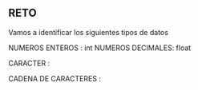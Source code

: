 ## RETO 
Vamos a identificar los siguientes tipos de datos

NUMEROS ENTEROS : int
NUMEROS DECIMALES: float 

CARACTER : 

CADENA DE CARACTERES : 
